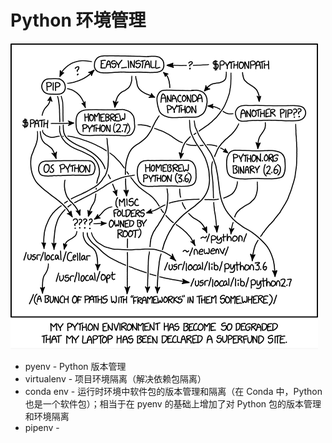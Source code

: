 # Python 环境管理

![Python 环境](.images/python-env.png)

* pyenv - Python 版本管理
* virtualenv - 项目环境隔离（解决依赖包隔离）
* conda env - 运行时环境中软件包的版本管理和隔离（在 Conda 中，Python 也是一个软件包）；相当于在 pyenv 的基础上增加了对 Python  包的版本管理和环境隔离
* pipenv -